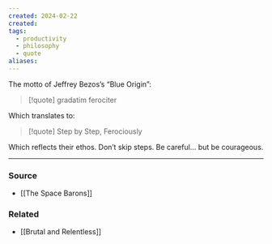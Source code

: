```yaml
---
created: 2024-02-22
created:
tags:
  - productivity
  - philosophy
  - quote
aliases:
---
```

The motto of Jeffrey Bezos’s “Blue Origin”:
> [!quote] gradatim ferociter

Which translates to:
> [!quote] Step by Step, Ferociously

Which reflects their ethos. Don’t skip steps. Be careful… but be courageous. 

****
### Source
- [[The Space Barons]]

### Related
- [[Brutal and Relentless]]